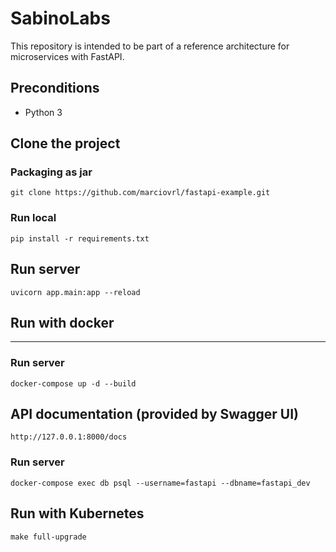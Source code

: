 # SabinoLabs

This repository is intended to be part of a reference architecture for microservices with FastAPI.

## Preconditions

* Python 3


## Clone the project

### Packaging as jar

```
git clone https://github.com/marciovrl/fastapi-example.git
```

### Run local

```
pip install -r requirements.txt
```

## Run server

```
uvicorn app.main:app --reload
```

## Run with docker

----

### Run server

```
docker-compose up -d --build
```


## API documentation (provided by Swagger UI)

```
http://127.0.0.1:8000/docs
```

### Run server
```
docker-compose exec db psql --username=fastapi --dbname=fastapi_dev
```

## Run with Kubernetes
```
make full-upgrade
```
